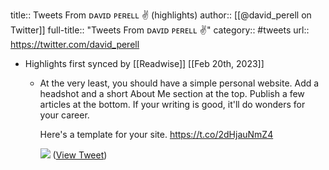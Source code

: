 title:: Tweets From ᴅᴀᴠɪᴅ ᴘᴇʀᴇʟʟ ✌ (highlights)
author:: [[@david_perell on Twitter]]
full-title:: "Tweets From ᴅᴀᴠɪᴅ ᴘᴇʀᴇʟʟ ✌"
category:: #tweets
url:: https://twitter.com/david_perell

- Highlights first synced by [[Readwise]] [[Feb 20th, 2023]]
	- At the very least, you should have a simple personal website. Add a headshot and a short About Me section at the top. Publish a few articles at the bottom. If your writing is good, it'll do wonders for your career.
	  
	  Here's a template for your site. https://t.co/2dHjauNmZ4
	  
	  ![](https://pbs.twimg.com/media/FfIbGn2XkAE3360.png) ([View Tweet](https://twitter.com/david_perell/status/1581356829262553088))